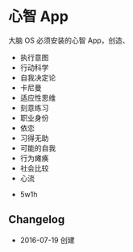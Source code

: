 # 心智 App

大脑 OS 必须安装的心智 App，创造、

* 执行意图
* 行动科学
* 自我决定论
* 卡尼曼
* 适应性思维
* 刻意练习
* 职业身份
* 依恋
* 习得无助
* 可能的自我
* 行为瘫痪
* 社会比较
* 心流
- 5w1h


## Changelog

- 2016-07-19 创建
